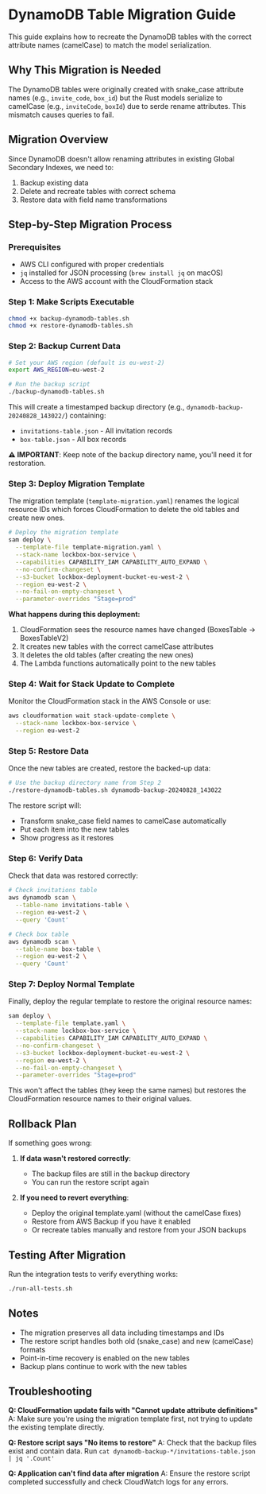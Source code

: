 # DynamoDB Table Migration Guide

This guide explains how to recreate the DynamoDB tables with the correct attribute names (camelCase) to match the model serialization.

## Why This Migration is Needed

The DynamoDB tables were originally created with snake_case attribute names (e.g., `invite_code`, `box_id`) but the Rust models serialize to camelCase (e.g., `inviteCode`, `boxId`) due to serde rename attributes. This mismatch causes queries to fail.

## Migration Overview

Since DynamoDB doesn't allow renaming attributes in existing Global Secondary Indexes, we need to:
1. Backup existing data
2. Delete and recreate tables with correct schema
3. Restore data with field name transformations

## Step-by-Step Migration Process

### Prerequisites

- AWS CLI configured with proper credentials
- `jq` installed for JSON processing (`brew install jq` on macOS)
- Access to the AWS account with the CloudFormation stack

### Step 1: Make Scripts Executable

```bash
chmod +x backup-dynamodb-tables.sh
chmod +x restore-dynamodb-tables.sh
```

### Step 2: Backup Current Data

```bash
# Set your AWS region (default is eu-west-2)
export AWS_REGION=eu-west-2

# Run the backup script
./backup-dynamodb-tables.sh
```

This will create a timestamped backup directory (e.g., `dynamodb-backup-20240828_143022/`) containing:
- `invitations-table.json` - All invitation records
- `box-table.json` - All box records

**⚠️ IMPORTANT**: Keep note of the backup directory name, you'll need it for restoration.

### Step 3: Deploy Migration Template

The migration template (`template-migration.yaml`) renames the logical resource IDs which forces CloudFormation to delete the old tables and create new ones.

```bash
# Deploy the migration template
sam deploy \
  --template-file template-migration.yaml \
  --stack-name lockbox-box-service \
  --capabilities CAPABILITY_IAM CAPABILITY_AUTO_EXPAND \
  --no-confirm-changeset \
  --s3-bucket lockbox-deployment-bucket-eu-west-2 \
  --region eu-west-2 \
  --no-fail-on-empty-changeset \
  --parameter-overrides "Stage=prod"
```

**What happens during this deployment:**
1. CloudFormation sees the resource names have changed (BoxesTable → BoxesTableV2)
2. It creates new tables with the correct camelCase attributes
3. It deletes the old tables (after creating the new ones)
4. The Lambda functions automatically point to the new tables

### Step 4: Wait for Stack Update to Complete

Monitor the CloudFormation stack in the AWS Console or use:

```bash
aws cloudformation wait stack-update-complete \
  --stack-name lockbox-box-service \
  --region eu-west-2
```

### Step 5: Restore Data

Once the new tables are created, restore the backed-up data:

```bash
# Use the backup directory name from Step 2
./restore-dynamodb-tables.sh dynamodb-backup-20240828_143022
```

The restore script will:
- Transform snake_case field names to camelCase automatically
- Put each item into the new tables
- Show progress as it restores

### Step 6: Verify Data

Check that data was restored correctly:

```bash
# Check invitations table
aws dynamodb scan \
  --table-name invitations-table \
  --region eu-west-2 \
  --query 'Count'

# Check box table  
aws dynamodb scan \
  --table-name box-table \
  --region eu-west-2 \
  --query 'Count'
```

### Step 7: Deploy Normal Template

Finally, deploy the regular template to restore the original resource names:

```bash
sam deploy \
  --template-file template.yaml \
  --stack-name lockbox-box-service \
  --capabilities CAPABILITY_IAM CAPABILITY_AUTO_EXPAND \
  --no-confirm-changeset \
  --s3-bucket lockbox-deployment-bucket-eu-west-2 \
  --region eu-west-2 \
  --no-fail-on-empty-changeset \
  --parameter-overrides "Stage=prod"
```

This won't affect the tables (they keep the same names) but restores the CloudFormation resource names to their original values.

## Rollback Plan

If something goes wrong:

1. **If data wasn't restored correctly**: 
   - The backup files are still in the backup directory
   - You can run the restore script again

2. **If you need to revert everything**:
   - Deploy the original template.yaml (without the camelCase fixes)
   - Restore from AWS Backup if you have it enabled
   - Or recreate tables manually and restore from your JSON backups

## Testing After Migration

Run the integration tests to verify everything works:

```bash
./run-all-tests.sh
```

## Notes

- The migration preserves all data including timestamps and IDs
- The restore script handles both old (snake_case) and new (camelCase) formats
- Point-in-time recovery is enabled on the new tables
- Backup plans continue to work with the new tables

## Troubleshooting

**Q: CloudFormation update fails with "Cannot update attribute definitions"**
A: Make sure you're using the migration template first, not trying to update the existing template directly.

**Q: Restore script says "No items to restore"**
A: Check that the backup files exist and contain data. Run `cat dynamodb-backup-*/invitations-table.json | jq '.Count'`

**Q: Application can't find data after migration**
A: Ensure the restore script completed successfully and check CloudWatch logs for any errors.